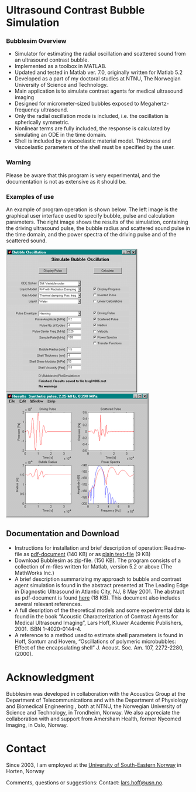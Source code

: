 # Ultrasound Contrast Bubble Simulation
### Bubblesim Overview

- Simulator for estimating the radial oscillation and scattered sound from an ultrasound contrast bubble.
- Implemented as a toolbox in MATLAB.
- Updated and tested in Matlab ver. 7.0, originally written for Matlab 5.2
- Developed as a part of my doctoral studies at NTNU, The Norwegian University of Science and Technology.
- Main application is to simulate contrast agents for medical ultrasound imaging
- Designed for micrometer-sized bubbles exposed to Megahertz-frequency ultrasound.
- Only the radial oscillation mode is included, i.e. the oscillation is spherically symmetric.
- Nonlinear terms are fully included, the response is calculated by simulating an ODE in the time domain.
- Shell is included by a viscoelastic material model. Thickness and viscoelastic parameters of the shell must be specified by the user.

### Warning
Please be aware that this program is very experimental, and the documentation is not as extensive as it should be.

### Examples of use
An example of program operation is shown below. The left image is the graphical user interface used to specify bubble, pulse and calculation parameters. The right image shows the results of the simulation, containing the driving ultrasound pulse, the bubble radius and scattered sound pulse in the time domain, and the power spectra of the driving pulse and of the scattered sound.

![Menu image](BubblesimMenuSmall.png)  ![Result image](BubblesimResultSmall.png)

## Documentation and Download
- Instructions for installation and brief description of operation: Readme-file as [pdf-document](/Documentation/Readme.pdf) (140 KB) or as [plain text-file](/Documentation/Readme.txt) (9 KB)
- Download Bubblesim as zip-file. (150 KB). The program consists of a collection of m-files written for Matlab, version 5.2 or above (The MathWorks Inc.)
- A brief description summarizing my approach to bubble and contrast agent simulation is found in the abstract presented at The Leading Edge in Diagnostic Ultrasound in Atlantic City, NJ, 8 May 2001. The abstract as pdf-document is found [here](/Documentation/abstract-leading-edge-diagnostic-ultrasound-2001.pdf) (18 KB). This document also includes several relevant references.
- A full desription of the theoretical models and some experimental data is found in the book “Acoustic Characterization of Contrast Agents for Medical Ultrasound Imaging”, Lars Hoff, Kluwer Academic Publishers, 2001. ISBN 1-4020-0144-4.
- A reference to a method used to estimate shell parameters is found in Hoff, Sontum and Hovem, “Oscillations of polymeric microbubbles: Effect of the encapsulating shell” J. Acoust. Soc. Am.  107, 2272-2280, (2000).

# Acknowledgment
Bubblesim was developed in collaboration with the Acoustics Group at the Department of Telecommunications and with the Department of Physiology and Biomedical Engineering , both at NTNU, the Norwegian University of Science and Technology, in Trondheim, Norway. We also appreciate the collaboration with and support from Amersham Health, former Nycomed Imaging, in Oslo, Norway.

# Contact
Since 2003, I am employed at the [University of South-Eastern Norway](https://www.usn.no/english/about/contact-us/employees/lars-hoff) in Horten, Norway

Comments, questions or suggestions: Contact: [lars.hoff@usn.no](mailto:lars.hoff@usn.no).
